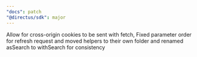 ```yaml
---
"docs": patch
"@directus/sdk": major
---
```


Allow for cross-origin cookies to be sent with fetch, Fixed parameter order for refresh request and moved helpers to their own folder and renamed asSearch to withSearch for consistency
